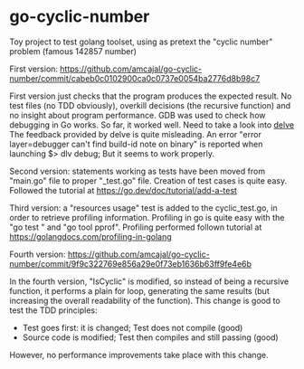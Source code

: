 # go-cyclic-number
Toy project to test golang toolset, using as pretext the "cyclic number" problem (famous 142857 number)

First version: https://github.com/amcajal/go-cyclic-number/commit/cabeb0c0102900ca0c0737e0054ba2776d8b98c7

First version just checks that the program produces the expected result. No test files (no TDD obviously), overkill decisions (the recursive function) and no insight about program performance.
GDB was used to check how debugging in Go works. So far, it worked well. Need to take a look into [delve](https://github.com/go-delve/delve) The feedback provided by delve is quite misleading. An error "error layer=debugger can't find build-id note on binary" is reported when launching $> dlv debug; But it seems to work properly.

Second version: statements working as tests have been moved from "main.go" file to proper "_test.go" file. Creation of test cases is quite easy. Followed the tutorial at
https://go.dev/doc/tutorial/add-a-test

Third version: a "resources usage" test is added to the cyclic_test.go, in order to retrieve profiling information. Profiling in go is quite easy with the "go test <profiling-flags>" and "go tool pprof". Profiling performed follown tutorial at https://golangdocs.com/profiling-in-golang

Fourth version: https://github.com/amcajal/go-cyclic-number/commit/9f9c322769e856a29e0f73eb1636b63ff9fe4e6b
  
In the fourth version, "IsCyclic" is modified, so instead of being a recursive function, it performs a plain for loop, generating the same results (but increasing the overall readability of the function). This change is good to test the TDD principles:
- Test goes first: it is changed; Test does not compile (good)
- Source code is modified; Test then compiles and still passing (good)
  
However, no performance improvements take place with this change.
